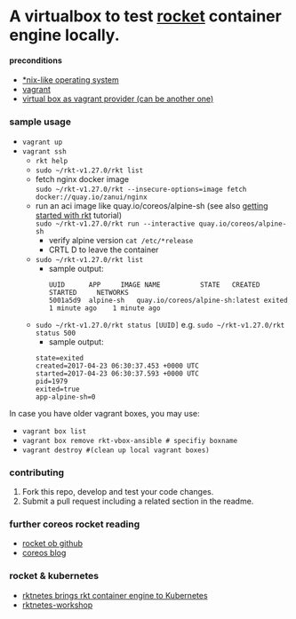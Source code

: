 # A virtualbox to test [rocket](https://github.com/coreos/rocket) container engine locally.

#### preconditions

- [*nix-like operating system](https://en.wikipedia.org/wiki/Unix-like)
- [vagrant](https://www.vagrantup.com/)
- [virtual box as vagrant provider (can be another one)](https://www.virtualbox.org/)

### sample usage

- ```vagrant up```
- ```vagrant ssh```
  - `rkt help`
  - `sudo ~/rkt-v1.27.0/rkt list`
  - fetch nginx docker image  
    ```sudo ~/rkt-v1.27.0/rkt --insecure-options=image fetch docker://quay.io/zanui/nginx```
  - run an aci image like quay.io/coreos/alpine-sh (see also [getting started with rkt](https://coreos.com/blog/getting-started-with-rkt-1.0.html) tutorial)  
    ```sudo ~/rkt-v1.27.0/rkt run --interactive quay.io/coreos/alpine-sh```
    - verify alpine version
      ```cat /etc/*release```
    - CRTL D to leave the container
  - `sudo ~/rkt-v1.27.0/rkt list`
    - sample output:
      ```
      UUID		APP		IMAGE NAME			STATE	CREATED		STARTED		NETWORKS
      5001a5d9	alpine-sh	quay.io/coreos/alpine-sh:latest	exited	1 minute ago	1 minute ago
      ```
  - `sudo ~/rkt-v1.27.0/rkt status [UUID]` e.g. `sudo ~/rkt-v1.27.0/rkt status 500`
    - sample output:
    ```
    state=exited
    created=2017-04-23 06:30:37.453 +0000 UTC
    started=2017-04-23 06:30:37.593 +0000 UTC
    pid=1979
    exited=true
    app-alpine-sh=0
    ```



In case you have older vagrant boxes, you may use:

- ```vagrant box list```
- ```vagrant box remove rkt-vbox-ansible # specifiy boxname```
- ```vagrant destroy #(clean up local vagrant boxes)```

### contributing

1. Fork this repo, develop and test your code changes.
1. Submit a pull request including a related section in the readme.

### further coreos rocket reading

- [rocket ob github](https://github.com/coreos/rocket/blob/master/README.md)
- [coreos blog](https://coreos.com/blog/)

### rocket & kubernetes

- [rktnetes brings rkt container engine to Kubernetes](http://blog.kubernetes.io/2016/07/rktnetes-brings-rkt-container-engine-to-Kubernetes.html)
- [rktnetes-workshop](https://github.com/coreos/rktnetes-workshop)
